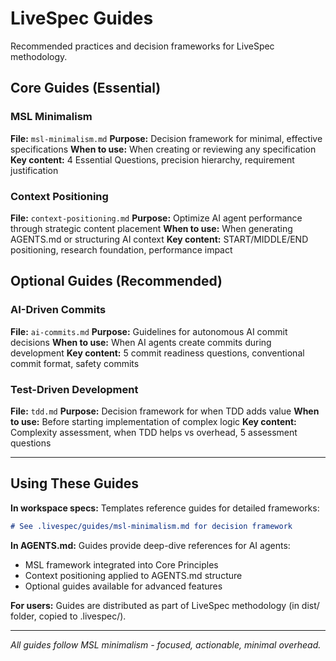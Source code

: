 # LiveSpec Guides

Recommended practices and decision frameworks for LiveSpec methodology.

## Core Guides (Essential)

### MSL Minimalism
**File:** `msl-minimalism.md`
**Purpose:** Decision framework for minimal, effective specifications
**When to use:** When creating or reviewing any specification
**Key content:** 4 Essential Questions, precision hierarchy, requirement justification

### Context Positioning
**File:** `context-positioning.md`
**Purpose:** Optimize AI agent performance through strategic content placement
**When to use:** When generating AGENTS.md or structuring AI context
**Key content:** START/MIDDLE/END positioning, research foundation, performance impact

## Optional Guides (Recommended)

### AI-Driven Commits
**File:** `ai-commits.md`
**Purpose:** Guidelines for autonomous AI commit decisions
**When to use:** When AI agents create commits during development
**Key content:** 5 commit readiness questions, conventional commit format, safety commits

### Test-Driven Development
**File:** `tdd.md`
**Purpose:** Decision framework for when TDD adds value
**When to use:** Before starting implementation of complex logic
**Key content:** Complexity assessment, when TDD helps vs overhead, 5 assessment questions

---

## Using These Guides

**In workspace specs:**
Templates reference guides for detailed frameworks:
```markdown
# See .livespec/guides/msl-minimalism.md for decision framework
```

**In AGENTS.md:**
Guides provide deep-dive references for AI agents:
- MSL framework integrated into Core Principles
- Context positioning applied to AGENTS.md structure
- Optional guides available for advanced features

**For users:**
Guides are distributed as part of LiveSpec methodology (in dist/ folder, copied to .livespec/).

---

*All guides follow MSL minimalism - focused, actionable, minimal overhead.*
